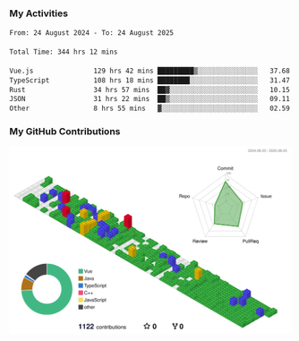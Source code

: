 ### My Activities

<!--START_SECTION:waka-->

```txt
From: 24 August 2024 - To: 24 August 2025

Total Time: 344 hrs 12 mins

Vue.js               129 hrs 42 mins █████████▒░░░░░░░░░░░░░░░   37.68 %
TypeScript           108 hrs 18 mins ████████░░░░░░░░░░░░░░░░░   31.47 %
Rust                 34 hrs 57 mins  ██▓░░░░░░░░░░░░░░░░░░░░░░   10.15 %
JSON                 31 hrs 22 mins  ██▒░░░░░░░░░░░░░░░░░░░░░░   09.11 %
Other                8 hrs 55 mins   ▓░░░░░░░░░░░░░░░░░░░░░░░░   02.59 %
```

<!--END_SECTION:waka-->

### My GitHub Contributions

![](./profile-3d-contrib/profile-gitblock.svg)
